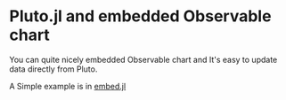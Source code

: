 # Pluto.jl and embedded Observable chart
You can quite nicely embedded Observable chart and It's easy to update data directly from Pluto.

A Simple example is in [embed.jl](./embed.jl)